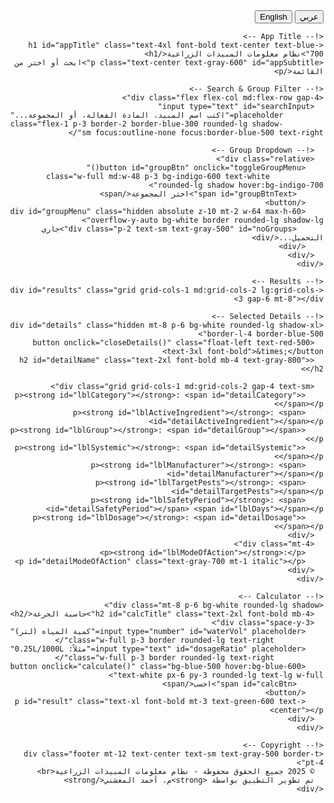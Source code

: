 <html>

<html>
<head>
  <meta charset="utf-8">
  <meta name="viewport" content="width=device-width, initial-scale=1">
  <title>JSFiddle udet25b8</title>

  <style>
    
  </style>

  
</head>
<body>
  <!DOCTYPE html>
<html lang="en" id="html" dir="rtl">
<head>
  <meta charset="UTF-8" />
  <meta name="viewport" content="width=device-width, initial-scale=1.0"/>
  <title>نظام معلومات المبيدات الزراعية</title>
  <!-- Google Fonts -->
  <link href="https://fonts.googleapis.com/css2?family=Tajawal:wght@400;500;700&display=swap" rel="stylesheet">
  <!-- Tailwind CSS -->
  <link href="https://cdn.jsdelivr.net/npm/tailwindcss@2.2.19/dist/tailwind.min.css" rel="stylesheet">
  <style>
    body {
      font-family: 'Tajawal', sans-serif;
    }
    .ltr {
      font-family: system-ui, sans-serif;
    }
    .pest-card {
      transition: all 0.3s ease;
    }
    .pest-card:hover {
      transform: translateY(-4px);
      box-shadow: 0 10px 20px rgba(0,0,0,0.1);
    }
    .category-insecticide { @apply bg-green-100 border-green-300; }
    .category-fungicide { @apply bg-purple-100 border-purple-300; }
    .category-nematicide { @apply bg-red-100 border-red-300; }
    .category-biopesticide { @apply bg-blue-100 border-blue-300; }
  </style>
</head>
<body class="bg-gray-50 text-gray-800">

  <!-- Language Toggle -->
  <div class="flex justify-end mb-4 px-6 mt-4">
    <button onclick="setLang('ar')" class="mx-2 px-4 py-1 bg-blue-500 text-white rounded">عربي</button>
    <button onclick="setLang('en')" class="mx-2 px-4 py-1 bg-green-500 text-white rounded">English</button>
  </div>

  <div class="container mx-auto p-6 space-y-6 max-w-6xl">

    <!-- App Title -->
    <h1 id="appTitle" class="text-4xl font-bold text-center text-blue-700">نظام معلومات المبيدات الزراعية</h1>
    <p class="text-center text-gray-600" id="appSubtitle">ابحث أو اختر من القائمة</p>

    <!-- Search & Group Filter -->
    <div class="flex flex-col md:flex-row gap-4">
      <input type="text" id="searchInput" 
             placeholder="اكتب اسم المبيد، المادة الفعالة، أو المجموعة..." 
             class="flex-1 p-3 border-2 border-blue-300 rounded-lg shadow-sm focus:outline-none focus:border-blue-500 text-right"/>

      <!-- Group Dropdown -->
      <div class="relative">
        <button id="groupBtn" onclick="toggleGroupMenu()" 
                class="w-full md:w-48 p-3 bg-indigo-600 text-white rounded-lg shadow hover:bg-indigo-700">
          <span id="groupBtnText">اختر المجموعة</span>
        </button>
        <div id="groupMenu" class="hidden absolute z-10 mt-2 w-64 max-h-60 overflow-y-auto bg-white border rounded-lg shadow-lg">
          <div class="p-2 text-sm text-gray-500" id="noGroups">جاري التحميل...</div>
        </div>
      </div>
    </div>

    <!-- Results -->
    <div id="results" class="grid grid-cols-1 md:grid-cols-2 lg:grid-cols-3 gap-6 mt-8"></div>

    <!-- Selected Details -->
    <div id="details" class="hidden mt-8 p-6 bg-white rounded-lg shadow-xl border-l-4 border-blue-500">
      <button onclick="closeDetails()" class="float-left text-red-500 text-3xl font-bold">&times;</button>
      <h2 id="detailName" class="text-2xl font-bold mb-4 text-gray-800"></h2>
      
      <div class="grid grid-cols-1 md:grid-cols-2 gap-4 text-sm">
        <p><strong id="lblCategory"></strong>: <span id="detailCategory"></span></p>
        <p><strong id="lblActiveIngredient"></strong>: <span id="detailActiveIngredient"></span></p>
        <p><strong id="lblGroup"></strong>: <span id="detailGroup"></span></p>
        <p><strong id="lblSystemic"></strong>: <span id="detailSystemic"></span></p>
        <p><strong id="lblManufacturer"></strong>: <span id="detailManufacturer"></span></p>
        <p><strong id="lblTargetPests"></strong>: <span id="detailTargetPests"></span></p>
        <p><strong id="lblSafetyPeriod"></strong>: <span id="detailSafetyPeriod"></span> <span id="lblDays"></span></p>
        <p><strong id="lblDosage"></strong>: <span id="detailDosage"></span></p>
      </div>
      <div class="mt-4">
        <p><strong id="lblModeOfAction"></strong>:</p>
        <p id="detailModeOfAction" class="text-gray-700 mt-1 italic"></p>
      </div>
    </div>

    <!-- Calculator -->
    <div class="mt-8 p-6 bg-white rounded-lg shadow">
      <h2 id="calcTitle" class="text-2xl font-bold mb-4">حاسبة الجرعة</h2>
      <div class="space-y-3">
        <input type="number" id="waterVol" placeholder="كمية المياه (لتر)" 
               class="w-full p-3 border rounded-lg text-right"/>
        <input type="text" id="dosageRatio" placeholder="مثلاً: 0.25L/1000L"
               class="w-full p-3 border rounded-lg text-right"/>
        <button onclick="calculate()" class="bg-blue-500 hover:bg-blue-600 text-white px-6 py-3 rounded-lg text-lg w-full">
          <span id="calcBtn">احسب</span>
        </button>
        <p id="result" class="text-xl font-bold mt-3 text-green-600 text-center"></p>
      </div>
    </div>

    <!-- Copyright -->
    <div class="footer mt-12 text-center text-sm text-gray-500 border-t pt-4">
      © 2025 جميع الحقوق محفوظة - نظام معلومات المبيدات الزراعية<br>
      تم تطوير التطبيق بواسطة <strong>م. أحمد المعشني</strong>
    </div>
  </div>

  <script src="app.js"></script>
</body>
</html>

  <script>
    // Full Pesticide Data
const pesticides = [
  {
    name: "Avaunt",
    category: "Insecticide",
    activeIngredient: "Indoxacarb",
    group: "22A",
    systemic: "Non-Systemic",
    modeOfAction: "sodium channels blocker in the insect nervous system and the mode of entry is via the stomach and contact routes",
    manufacturer: "FMC, USA",
    targetPests: "Lepidopteran pests",
    safetyPeriod: 14,
    dosage: "0.25L/1000L",
    cropSafetyPeriods: {}
  },
  {
    name: "Actara",
    category: "Insecticide",
    activeIngredient: "Thiamethoxam",
    group: "4A",
    systemic: "Systemic",
    modeOfAction: "Contact & stomach action and is a Nicotinic acetylcholine receptor (nAChR) channel blocker, Inhibition of the enzyme ascorbate peroxidase",
    manufacturer: "Syngenta, Switzerland",
    targetPests: "Whitefly",
    safetyPeriod: 14,
    dosage: "0.4L-0.5L/1000L",
    cropSafetyPeriods: {}
  },
  {
    name: "Benevia",
    category: "Insecticide",
    activeIngredient: "Cyantraniliprole",
    group: "28",
    systemic: "Systemic",
    modeOfAction: "Impairs the muscle function of the insects affects their feeding, movement & reproduction",
    manufacturer: "FMC, USA",
    targetPests: "Chewing & Sucking pests",
    safetyPeriod: 7,
    dosage: "0.75L/1000L",
    cropSafetyPeriods: {}
  },
  {
    name: "Cal-Ex Avance",
    category: "Insecticide",
    activeIngredient: "Abamectin 1.8%",
    group: "6",
    systemic: "Non-Systemic",
    modeOfAction: "Disrupts the central nervous system of pests",
    manufacturer: "FMC, USA",
    targetPests: "Mites, psylla, thrips",
    safetyPeriod: 14,
    dosage: "0.5L/1000L",
    cropSafetyPeriods: {}
  },
  {
    name: "Coragen",
    category: "Insecticide",
    activeIngredient: "Chlorantraniliprole",
    group: "28",
    systemic: "Systemic",
    modeOfAction: "Chlorantraniliprole binds to a receptor in muscles called the ryanodine receptor and causes cells to leak calcium and paralyzed",
    manufacturer: "FMC, France",
    targetPests: "Larvae of Lepidopteran & Coleopteran",
    safetyPeriod: 7,
    dosage: "0.05L/1000L",
    cropSafetyPeriods: {}
  },
  {
    name: "Decis Expert",
    category: "Insecticide",
    activeIngredient: "Deltamethrin",
    group: "3A",
    systemic: "Non-Systemic",
    modeOfAction: "Preventing the transmission of nervous impulses along fibres, thereby disrupting nervous system, and death",
    manufacturer: "Bayer, Germany",
    targetPests: "Sucking & chewing insects",
    safetyPeriod: 14,
    dosage: "0.15L/1000L",
    cropSafetyPeriods: {}
  },
  {
    name: "Evisect",
    category: "Insecticide",
    activeIngredient: "Thiocyclam Hydrogen Oxalate",
    group: "14",
    systemic: "Systemic",
    modeOfAction: "Blocks the nervous system of the insect",
    manufacturer: "Sumitomo Chemical, Japan",
    targetPests: "Thrips, whiteflies, aphids",
    safetyPeriod: 14,
    dosage: "80g/100L",
    cropSafetyPeriods: {}
  },
  {
    name: "Floramite",
    category: "Insecticide",
    activeIngredient: "Bifenazate",
    group: "20D",
    systemic: "Non-Systemic",
    modeOfAction: "Disrupting the normal functioning of mite nerve cells, paralysis and death",
    manufacturer: "Chemtura, USA",
    targetPests: "Mites",
    safetyPeriod: 14,
    dosage: "0.4L/1000L",
    cropSafetyPeriods: {}
  },
  {
    name: "Green lambada",
    category: "Insecticide",
    activeIngredient: "Lambda-cyhalothrin",
    group: "3A",
    systemic: "Non-Systemic",
    modeOfAction: "Disrupting the gating mechanism of sodium channels that are involved in the generation and conduction of nerve impulses",
    manufacturer: "Syngenta, Switzerland",
    targetPests: "Aphids, whiteflies, thrips",
    safetyPeriod: 14,
    dosage: "0.25L/1000L",
    cropSafetyPeriods: {}
  },
  {
    name: "Karate Zeon",
    category: "Insecticide",
    activeIngredient: "Lambda Cyhalothrin 10%",
    group: "3A",
    systemic: "Non-Systemic",
    modeOfAction: "Disrupting the gating mechanism of sodium channels that are involved in the generation and conduction of nerve impulses",
    manufacturer: "Syngenta, Switzerland, made in Belgium",
    targetPests: "Whiteflies, thrips, Aphids",
    safetyPeriod: 14,
    dosage: "0.250L/1000L",
    cropSafetyPeriods: {}
  },
  {
    name: "Milbeknock",
    category: "Insecticide",
    activeIngredient: "Milbemectin",
    group: "6",
    systemic: "Non-Systemic",
    modeOfAction: "Glutamate-gated chloride channel (GluCl) activators",
    manufacturer: "Mitsui Chemicals, Japan",
    targetPests: "Mites",
    safetyPeriod: 14,
    dosage: "0.5L/1000L",
    cropSafetyPeriods: {}
  },
  {
    name: "Mospilan",
    category: "Insecticide",
    activeIngredient: "Acetamiprid",
    group: "4A",
    systemic: "Systemic",
    modeOfAction: "The primary mechanism of acetamiprid toxicity against insects is due to its action at nicotinic cholinergic receptors. The unique nature of the neonicotinoids as insecticides is that the negatively charged cyano (or nitro) group will specifically interact with a cationic binding region that is unique to insects.",
    manufacturer: "Nippon soda or Summit Agro, Tokyo, Japan",
    targetPests: "Thrips, whiteflies, aphids, mealybug",
    safetyPeriod: 14,
    dosage: "0.4L/1000L",
    cropSafetyPeriods: {}
  },
  {
    name: "Movento",
    category: "Insecticide",
    activeIngredient: "Spirotetramat 10%",
    group: "23",
    systemic: "Systemic",
    modeOfAction: "inhibition of lipid biosynthesis",
    manufacturer: "Bayer, Germany",
    targetPests: "Whitefly, thrips, scale insects, Aphids",
    safetyPeriod: 14,
    dosage: "0.5L/1000L",
    cropSafetyPeriods: {}
  },
  {
    name: "Ortus",
    category: "Insecticide",
    activeIngredient: "Fenpyroximate 5%",
    group: "21A",
    systemic: "Non-Systemic",
    modeOfAction: "Inhibiting mitochondrial complex I electron transport",
    manufacturer: "Nihon Nohyako, Japan",
    targetPests: "Mite",
    safetyPeriod: 7,
    dosage: "0.2L/200L",
    cropSafetyPeriods: {}
  },
  {
    name: "Plesiva Pro",
    category: "Insecticide",
    activeIngredient: "Cyantraniliprole 13.5% / Abamectin 2.85%",
    group: "28/6",
    systemic: "Systemic",
    modeOfAction: "affects the Ryanodine receptors in the insect, leading to paralysis and death, Abamectin is a class of Avermectin that acts in a unique way on the neurotransmitter gamma-aminobutyric acid (GABA), which leads to blocking the transmission of nerve signals",
    manufacturer: "Syngenta, Switzerland",
    targetPests: "Whiteflies, Aphids, Thrips, Caterpillars, Leaf miners.",
    safetyPeriod: 7,
    dosage: "0.115L/200L",
    cropSafetyPeriods: {}
  },
  {
    name: "Radiant",
    category: "Insecticide",
    activeIngredient: "Spinetoram 12%",
    group: "5",
    systemic: "Systemic",
    modeOfAction: "disruption of nicotinic/gamma amino butyric acid (GABA)-gated chloride channels",
    manufacturer: "Dow Agrosciences, France",
    targetPests: "Thrips, Lepidoptera larvae, psyllids",
    safetyPeriod: 7,
    dosage: "0.1L/200L",
    cropSafetyPeriods: {}
  },
  {
    name: "Sivanto prime",
    category: "Insecticide",
    activeIngredient: "Flupyradifurone 20%",
    group: "4D",
    systemic: "Systemic",
    modeOfAction: "act on the central nervous system of target insect pests as an agonist of the nicotinic acetylcholine receptor (nAChR).",
    manufacturer: "Bayer, Germany",
    targetPests: "piercing, sucking insects",
    safetyPeriod: 7,
    dosage: "0.06L/100L",
    cropSafetyPeriods: {}
  },
  {
    name: "Starkle",
    category: "Insecticide",
    activeIngredient: "Dinotefuran 20%",
    group: "4A",
    systemic: "Systemic",
    modeOfAction: "Dinotefuran binds irreversibly to insect nicotinic receptors and mimics the effects of acetylcholine, resulting in continuous nerve stimulation, incoordination, tremors, and death of the insect",
    manufacturer: "Mitsui chemicals, Japan",
    targetPests: "aphids, whiteflies, thrips",
    safetyPeriod: 7,
    dosage: "100g/200L",
    cropSafetyPeriods: {}
  },
  {
    name: "Sumi-Alpha",
    category: "Insecticide",
    activeIngredient: "Esfenvalerate",
    group: "3A",
    systemic: "Contact",
    modeOfAction: "interferes with the insect's nerve cells, leading to paralysis and preventing the insect from performing normal functions",
    manufacturer: "Sumitomo chemical, Japan",
    targetPests: "moths, flies, beetles, and other insects",
    safetyPeriod: 14,
    dosage: "1L/1000L",
    cropSafetyPeriods: {}
  },
  {
    name: "Tracer",
    category: "Insecticide",
    activeIngredient: "Spinosad 48%",
    group: "5",
    systemic: "Systemic",
    modeOfAction: "by a neural mechanism. The spinosyns and spinosoids have a novel mode of action, primarily targeting binding sites on nicotinic acetylcholine receptors (nAChRs) of the insect nervous system",
    manufacturer: "Corteva Agriscience, France",
    targetPests: "Thrips, leafminers, caterpillars",
    safetyPeriod: 3,
    dosage: "0.08L/200L",
    cropSafetyPeriods: {}
  },
  {
    name: "Trebon",
    category: "Insecticide",
    activeIngredient: "Etofenprox 20%",
    group: "3A",
    systemic: "Systemic",
    modeOfAction: "disturbs insect nervous systems",
    manufacturer: "Mitsui Chemicals, Japan",
    targetPests: "Thrips, Plant hopper, stink bug, caterpillar, aphid",
    safetyPeriod: 7,
    dosage: "0.050L/100L",
    cropSafetyPeriods: {}
  },
  {
    name: "Tripsol",
    category: "Insecticide",
    activeIngredient: "22.5 g/l Acrinathrin + 12.6 g/l Abamectin",
    group: "6/3A",
    systemic: "Non-Systemic",
    modeOfAction: "Acrinathrin is active by contact and ingestion, Abamectin stimulate the gamma-aminobutyric acid (GABA) system, a chemical 'transmitter' produced at nerve endings, which inhibits both nerve to nerve and nerve to muscle communication.",
    manufacturer: "FMC, USA",
    targetPests: "Thrips",
    safetyPeriod: 7,
    dosage: "0.5L/1000L",
    cropSafetyPeriods: {}
  },
  {
    name: "Verimark 20%",
    category: "Insecticide",
    activeIngredient: "Cyantraniliprole 20%",
    group: "28",
    systemic: "Systemic",
    modeOfAction: "Cyantraniliprole is the member of bisamides class of insecticides. It is a ryanodine receptor (RyR) modulator which kills insects through unregulated activation of RyR",
    manufacturer: "FMC, USA",
    targetPests: "Lepidopteran pests (e.g., caterpillars, moths) and coleopteran pests (e.g., rootworms, weevils)",
    safetyPeriod: 7,
    dosage: "0.1L/200L",
    cropSafetyPeriods: {}
  },
  {
    name: "Vertimec",
    category: "Insecticide",
    activeIngredient: "Abamectin 1.8%",
    group: "6",
    systemic: "Systemic",
    modeOfAction: "stimulate the gamma-aminobutyric acid (GABA) system, a chemical 'transmitter' produced at nerve endings, which inhibits both nerve to nerve and nerve to muscle communication",
    manufacturer: "Syngenta, Switzerland",
    targetPests: "mites, leafminers",
    safetyPeriod: 14,
    dosage: "0.04L/100L",
    cropSafetyPeriods: {}
  },
  {
    name: "Voliam Flexi",
    category: "Insecticide",
    activeIngredient: "Chlorantraniliprole 100g/l + Thiamethoxam 200g/l",
    group: "28+4A",
    systemic: "Systemic",
    modeOfAction: "Chlorantraniliprole binds to a specific receptor in muscles called the ryanodine receptor. When chlorantraniliprole binds to this receptor, it causes muscle cells to leak calcium. The muscles stop working normally. The insect is paralyzed and dies thiamethoxam has both contact and stomach action and is a Nicotinic acetylcholine receptor (nAChR) channel blocker.",
    manufacturer: "Syngenta, Switzerland",
    targetPests: "Thrips, whitefly, leafminers, caterpillars, aphids",
    safetyPeriod: 14,
    dosage: "0.06L/200L",
    cropSafetyPeriods: {}
  },
  {
    name: "Vydate",
    category: "Insecticide",
    activeIngredient: "Oxamyl 10%",
    group: "1A",
    systemic: "Systemic",
    modeOfAction: "cause toxicity by the irreversible inhibition of acetylcholinesterase (AChE), which results in the synaptic accumulation of acetylcholine (ACh), the ultimate toxicant",
    manufacturer: "DuPont, France",
    targetPests: "insects, mites and nematodes",
    safetyPeriod: 60,
    dosage: "Apply VYDATE at 30g-40g per 100m row",
    cropSafetyPeriods: {}
  },
  {
    name: "Velum prime",
    category: "Nematicide",
    activeIngredient: "Fluopyram 40%",
    group: "7",
    systemic: "Systemic",
    modeOfAction: "Fluopyram represents a new group of fungicide chemistry called pyridinyl ethylbenzimides that are SDHI's within the fungal mitochondrial chain, thus blocking electron transport. Similar fungicide active ingredients include boscalid and carboxin.",
    manufacturer: "Bayer, Germany",
    targetPests: "Root Knot nematodes",
    safetyPeriod: 14,
    dosage: "0.125L/1000L",
    cropSafetyPeriods: {}
  },
  {
    name: "Amistar top",
    category: "Fungicide",
    activeIngredient: "Difenoconazole + Azoxystrobin",
    group: "3+11",
    systemic: "Systemic",
    modeOfAction: "azoxystrobin: preventing the respiration of fungi due to the disruption of electron transport chain, preventing ATP synthesis, difenoconazole: It stops the development of fungi by interfering with the biosynthesis of sterols in cell membranes",
    manufacturer: "Syngenta, Switzerland",
    targetPests: "Septoria Leaf Spot, Powdery mildew, Alternaria solani, Downy mildew",
    safetyPeriod: 14,
    dosage: "0.07L/1000L",
    cropSafetyPeriods: {}
  },
  {
    name: "Armetil",
    category: "Fungicide",
    activeIngredient: "Metalaxyl 8% + Copper Oxychloride 67% (40% copper)",
    group: "E + M1",
    systemic: "Systemic",
    modeOfAction: "suppressing sporangial formation, mycelial growth and the establishment of new infections. Disrupts fungal nucleic acid synthesis - RNA ploymerase 1 + Copper kills spores by combining with sulphahydral groups of certain enzymes",
    manufacturer: "Industrias Químicas del Vallès, Spain",
    targetPests: "Alternaria solani, Downy mildew",
    safetyPeriod: 21,
    dosage: "1000g/1000L",
    cropSafetyPeriods: {}
  },
  {
    name: "Azoshy",
    category: "Fungicide",
    activeIngredient: "Azoxystrobin 25%",
    group: "K",
    systemic: "Systemic",
    modeOfAction: "inhibiting mitochondrial respiration in fungi.",
    manufacturer: "Sc, Spain",
    targetPests: "Powdery mildew, Downy mildew, Anthracnose, Fusarium, Pythium, Alternaria, Phytophthora",
    safetyPeriod: 7,
    dosage: "0.1L/200L",
    cropSafetyPeriods: {}
  },
  {
    name: "Curenox",
    category: "Fungicide",
    activeIngredient: "Cooper Oxychloride 84% (50% copper)",
    group: "M1",
    systemic: "Contact",
    modeOfAction: "It is a broad-spectrum contact fungicide with protective action. Copper because of its strong bonding affinity to amino acids and carboxyl groups, reacts with protein and acts as an enzyme inhibitor in target organisms. Copper kills spores by combining with sulphahydral groups of certain enzymes.",
    manufacturer: "Industrias Químicas del Vallés, Spain",
    targetPests: "late blight, Anthracnose, Downy mildew, Alternaria solani, Bacterial Spot",
    safetyPeriod: 15,
    dosage: "300g/200L",
    cropSafetyPeriods: {}
  },
  {
    name: "Equation Pro",
    category: "Fungicide",
    activeIngredient: "Famoxadone 22.5% + Cymoxanil 30%",
    group: "11 + cyanoacetamide-oxime",
    systemic: "Systemic",
    modeOfAction: "Cymoxanil inhibits synthesis of nucleic acids, amino acids, and other cellular processes in fungi lifecycle, famoxadone is inhibition of the fungal mitochondrial respiratory chain at Complex III, resulting in a decreased production of ATP by the fungal cell",
    manufacturer: "DuPont, France",
    targetPests: "Alternaria, Alternaria solani, Downy mildew, late blight",
    safetyPeriod: 16,
    dosage: "80g/200L",
    cropSafetyPeriods: {}
  },
  {
    name: "Kocide",
    category: "Fungicide",
    activeIngredient: "Copper Hydroxide 53.8% + Metalic Copper 35%",
    group: "Y",
    systemic: "Systemic",
    modeOfAction: "KOCIDE has Multisite activity, Cu+2 ions interfere with biomolecules due to its chelating properties, affect protein structures, function of enzymes, energy transport systems and membranes",
    manufacturer: "Cosaco LLC, USA",
    targetPests: "Alternaria, Anthracnose, Bacterial Blasts, Bacterial Blight and Spots, Blotches, Botrytis (gray mold), Citrus Canker (suppression), Downy Mildew and Powdery Mildew, Leaf Spot, Rots, Rust",
    safetyPeriod: 14,
    dosage: "1000g/1000L",
    cropSafetyPeriods: {}
  },
  {
    name: "Luna Sensation",
    category: "Fungicide",
    activeIngredient: "Fluopyram 25% + Trifloxystrobin 25%",
    group: "FRAC 7 SDHI + FRAC 11 strobilurin/QoI",
    systemic: "Not specified",
    modeOfAction: "Trifloxystrobin works by interfering with respiration in plant pathogenic fungi, Fluopyram inhibits spore germination, germ tube elongation, mycelium growth and sporulation",
    manufacturer: "Bayer, Germany",
    targetPests: "leaf spot and blight",
    safetyPeriod: 14,
    dosage: "0.053L/100L",
    cropSafetyPeriods: {}
  },
  {
    name: "Miravis Duo",
    category: "Fungicide",
    activeIngredient: "Adepidyn 7.5% (Pydiflumetofen) + Difenoconazole 12.5%",
    group: "7 + 3",
    systemic: "Systemic",
    modeOfAction: "blocking the activity of succinate dehydrogenase (SDH), a universal enzyme expressed by all species harboring mitochondria",
    manufacturer: "Syngenta, Switzerland",
    targetPests: "Alternaria leafspot (A. alternata) Anthracnose (Colletotrichum acutatum) Blossom Blight Brown rot (Monilinia spp.) Brown rot/hull rot (Monilinia spp.) Powdery mildew (Podosphaera tridactyla, Sphaerotheca pannosa) Scab (Venturia carpophilia) Shot hole (Wilsonmyces carpophilus)",
    safetyPeriod: 14,
    dosage: "0.150L/200L",
    cropSafetyPeriods: {}
  },
  {
    name: "Ortiva",
    category: "Fungicide",
    activeIngredient: "Azoxystrobin 200 g/L + Difenoconazole 125 g/L",
    group: "11 + 3",
    systemic: "Systemic",
    modeOfAction: "prevent the respiration of fungi due to the disruption of electron transport chain, preventing ATP synthesis, Difenoconazole: stops the development of fungi by interfering with the biosynthesis of sterols in cell membranes",
    manufacturer: "Syngenta, Switzerland",
    targetPests: "botrytis, rust and downy mildew",
    safetyPeriod: 20,
    dosage: "0.7L/1000L",
    cropSafetyPeriods: {}
  },
  {
    name: "Previcur Energy",
    category: "Fungicide",
    activeIngredient: "propamocarb (530.0 g/L) + fosetyl (310.0 g/L)",
    group: "P07 + 28",
    systemic: "Systemic",
    modeOfAction: "Propamocarb has fungicidal activity only against oomycetes, fosetyl: inhibiting germination of spores and by blocking development of mycelium",
    manufacturer: "Bayer, Germany",
    targetPests: "Phytophthora spp. + Oomycete soil fungi, Pseudopeeonospora, Bremia, Peronospora, Pythium spp",
    safetyPeriod: 21,
    dosage: "0.5L/1000L",
    cropSafetyPeriods: {}
  },
  {
    name: "Ridomail gold",
    category: "Fungicide",
    activeIngredient: "45.3% mefenoxam",
    group: "4 + M",
    systemic: "Systemic",
    modeOfAction: "Mefenoxam is a systemic fungicide with protective and curative properties. It is absorbed through the leaves, stems, and roots. It suppresses essential components of the disease so that the infection doesn't grow or spread.",
    manufacturer: "Syngenta, Switzerland",
    targetPests: "Pythium spp., Phytophthora spp., Peronospora parasitica",
    safetyPeriod: 21,
    dosage: "Xkg/1000L",
    cropSafetyPeriods: {}
  },
  {
    name: "Score",
    category: "Fungicide",
    activeIngredient: "Difenoconazol 25%",
    group: "3",
    systemic: "Systemic",
    modeOfAction: "It stops the development of fungi by interfering with the biosynthesis of sterols in cell membranes",
    manufacturer: "Syngenta, Switzerland",
    targetPests: "Alternaria solani, Powdery mildew, leaf spots, Rust",
    safetyPeriod: 21,
    dosage: "0.05L/200L",
    cropSafetyPeriods: {}
  },
  {
    name: "Top guard",
    category: "Fungicide",
    activeIngredient: "Flutriafol 11.8%",
    group: "3",
    systemic: "Systemic",
    modeOfAction: "inhibits the specific enzyme, C14-demethylase, a fungal cyctochrome P450, which plays a role in sterol production. Sterols are needed for fungal membrane structure and function and are essential for the development of functional cell walls.",
    manufacturer: "FMC, USA",
    targetPests: "Southern Corn Leaf Blight (Cochlibolus heterostrophus) Northern Corn Leaf Blight (Setosphaeria turcica) Rust, Common (Puccinia sorghi) Anthracnose Leaf Blight (Colletotrichum graminicola) Northern Corn Leaf Spot (Cochliobolus carbonum)",
    safetyPeriod: 21,
    dosage: "0.2k/1000L",
    cropSafetyPeriods: {}
  },
  {
    name: "Uniform",
    category: "Fungicide",
    activeIngredient: "Azoxystrobin 32.2% + Metalaxyl-M (Mefenoxam) 12.4%",
    group: "11 + 4",
    systemic: "Systemic",
    modeOfAction: "azoxystrobin is to prevent the respiration of fungi due to the disruption of electron transport chain, preventing ATP synthesis, Mefenoxam is a systemic fungicide with protective and curative properties. It is absorbed through the leaves, stems, and roots. It suppresses essential components of the disease so that the infection doesn't grow or spread.",
    manufacturer: "Syngenta, Switzerland",
    targetPests: "Root rout, Damping off, Phytophthora, Pythium, Rhizoctonia, Sclerotinia",
    safetyPeriod: 28,
    dosage: "0.2L/200L",
    cropSafetyPeriods: {}
  },
  {
    name: "Nimbecidine",
    category: "Insecticide",
    activeIngredient: "Azadiracthin 0.03%",
    group: "limonoid group",
    systemic: "Systemic",
    modeOfAction: "acting as an Anti-feedant, Repellent, Ovi-position Deterrent, Anti-feedant, Insect Growth Regulator and Sterilant.",
    manufacturer: "T.Stanes and Company Limited, India",
    targetPests: "whiteflies, aphids, thrips, caterpillars, leafhoppers",
    safetyPeriod: 5,
    dosage: "0.003L/1L",
    cropSafetyPeriods: {}
  },
  {
    name: "Dome Soap",
    category: "Insecticide",
    activeIngredient: "potassium salt of fatty acids 5%",
    group: "biopesticide",
    systemic: "Contact",
    modeOfAction: "The lipophilic carbon chains of the fatty acids penetrate and disrupt the lipoprotein matrix of the insects cellular membranes",
    manufacturer: "Dome, Salalah, Oman",
    targetPests: "aphids, mealybugs, soft scales, armored scales, and lace bugs",
    safetyPeriod: 0,
    dosage: "0.003L/1L",
    cropSafetyPeriods: {}
  },
  {
    name: "Belthirul",
    category: "Insecticide",
    activeIngredient: "Bacillus thuringiensis (var. Kurstaki strain PB-54) 32%",
    group: "biopesticide",
    systemic: "Systemic",
    modeOfAction: "Stomach poison. Microbial disruptor of insect midgut membranes",
    manufacturer: "Probelte, S.A.U., Spain",
    targetPests: "Leaf miner, Diamondback moth, Tuta absoluta, Caterpillars",
    safetyPeriod: 0,
    dosage: "200g/200L",
    cropSafetyPeriods: {}
  },
  {
    name: "XenTari",
    category: "Insecticide",
    activeIngredient: "Bacillus thuringiensis var. aizawai",
    group: "Biopesticide",
    systemic: "Systemic",
    modeOfAction: "Stomach poison. Microbial disruptor of insect midgut membranes",
    manufacturer: "valent biosciences, Japan",
    targetPests: "caterpillar pests",
    safetyPeriod: 0,
    dosage: "3000g/1000L",
    cropSafetyPeriods: {}
  }
];

let selectedPesticide = null;

// Translation Dictionary
const lang = {
  ar: {
    appTitle: "نظام معلومات المبيدات الزراعية",
    appSubtitle: "ابحث عن المبيدات حسب الاسم، المادة الفعالة، أو المجموعة",
    searchPlaceholder: "اكتب اسم المبيد، المادة الفعالة، أو المجموعة...",
    category: "التصنيف",
    activeIngredient: "المادة الفعالة",
    group: "المجموعة",
    systemic: "تربتي",
    modeOfAction: "ميكانيكية العمل",
    manufacturer: "الشركة المصنعة",
    targetPests: "الآفات المستهدفة",
    safetyPeriod: "فترة الأمان",
    dosage: "الجرعة",
    calculatorTitle: "حاسبة الجرعة",
    waterPlaceholder: "كمية المياه (لتر)",
    dosagePlaceholder: "مثلاً: 0.25L/1000L",
    calculateBtn: "احسب",
    days: "يوم",
    resultText: "الجرعة المطلوبة: ",
    noResults: "لا توجد نتائج مطابقة",
    selectGroup: "اختر المجموعة",
    allGroups: "جميع المجموعات"
  },
  en: {
    appTitle: "Agricultural Pesticides Information System",
    appSubtitle: "Search by name, active ingredient, or group",
    searchPlaceholder: "Type name, active ingredient, or group...",
    category: "Category",
    activeIngredient: "Active Ingredient",
    group: "Group",
    systemic: "Systemic",
    modeOfAction: "Mode of Action",
    manufacturer: "Manufacturer",
    targetPests: "Target Pests",
    safetyPeriod: "Safety Period",
    dosage: "Dosage",
    calculatorTitle: "Dosage Calculator",
    waterPlaceholder: "Water Volume (L)",
    dosagePlaceholder: "e.g., 0.25L/1000L",
    calculateBtn: "Calculate",
    days: "days",
    resultText: "Required: ",
    noResults: "No matching results",
    selectGroup: "Select Group",
    allGroups: "All Groups"
  }
};

// Set Language
function setLang(l) {
  document.documentElement.setAttribute("lang", l);
  document.getElementById("html").dir = l === 'ar' ? 'rtl' : 'ltr';
  document.getElementById("html").classList.toggle("ltr", l !== 'ar');

  const t = lang[l];
  document.getElementById("appTitle").innerText = t.appTitle;
  document.getElementById("appSubtitle").innerText = t.appSubtitle;
  document.getElementById("searchInput").placeholder = t.searchPlaceholder;
  document.getElementById("lblCategory").innerText = t.category;
  document.getElementById("lblActiveIngredient").innerText = t.activeIngredient;
  document.getElementById("lblGroup").innerText = t.group;
  document.getElementById("lblSystemic").innerText = t.systemic;
  document.getElementById("lblModeOfAction").innerText = t.modeOfAction;
  document.getElementById("lblManufacturer").innerText = t.manufacturer;
  document.getElementById("lblTargetPests").innerText = t.targetPests;
  document.getElementById("lblSafetyPeriod").innerText = t.safetyPeriod;
  document.getElementById("lblDosage").innerText = t.dosage;
  document.getElementById("lblDays").innerText = t.days;
  document.getElementById("calcTitle").innerText = t.calculatorTitle;
  document.getElementById("waterVol").placeholder = t.waterPlaceholder;
  document.getElementById("dosageRatio").placeholder = t.dosagePlaceholder;
  document.getElementById("calcBtn").innerText = t.calculateBtn;
  document.getElementById("groupBtnText").innerText = t.selectGroup;
}

// Set default language
setLang('ar');

// Build Group List
function buildGroupList() {
  const groups = [...new Set(pesticides.map(p => p.group))].sort();
  const menu = document.getElementById('groupMenu');
  menu.innerHTML = '';

  // Add "All Groups"
  const allItem = document.createElement('div');
  allItem.className = 'p-2 hover:bg-gray-100 cursor-pointer border-b text-sm';
  allItem.innerText = lang[document.documentElement.lang]?.allGroups || "All Groups";
  allItem.onclick = () => {
    displayResults(pesticides);
    closeGroupMenu();
  };
  menu.appendChild(allItem);

  groups.forEach(group => {
    const item = document.createElement('div');
    item.className = 'p-2 hover:bg-gray-100 cursor-pointer border-b text-sm';
    item.innerText = group;
    item.onclick = () => {
      const filtered = pesticides.filter(p => p.group === group);
      displayResults(filtered);
      closeGroupMenu();
    };
    menu.appendChild(item);
  });
}

// Toggle Group Menu
function toggleGroupMenu() {
  const menu = document.getElementById('groupMenu');
  if (menu.classList.contains('hidden')) {
    buildGroupList();
    menu.classList.remove('hidden');
  } else {
    menu.classList.add('hidden');
  }
}

// Close Group Menu
function closeGroupMenu() {
  document.getElementById('groupMenu').classList.add('hidden');
}

// Close on click outside
document.addEventListener('click', (e) => {
  const groupBtn = document.getElementById('groupBtn');
  const groupMenu = document.getElementById('groupMenu');
  if (!groupBtn.contains(e.target) && !groupMenu.contains(e.target)) {
    groupMenu.classList.add('hidden');
  }
});

// Search Functionality
document.getElementById('searchInput').addEventListener('input', filterPesticides);

function filterPesticides(e) {
  const term = e.target.value.trim().toLowerCase();
  if (!term) return displayResults([]);

  const filtered = pesticides.filter(p =>
    p.name.toLowerCase().includes(term) ||
    p.activeIngredient.toLowerCase().includes(term) ||
    p.group.toLowerCase().includes(term)
  );

  displayResults(filtered);
}

function displayResults(list) {
  const container = document.getElementById('results');
  container.innerHTML = '';

  if (list.length === 0) {
    container.innerHTML = `<p class="col-span-full text-center text-gray-500">${lang[document.documentElement.lang]?.noResults}</p>`;
    return;
  }

  list.forEach(p => {
    const div = document.createElement('div');
    div.className = `pest-card border rounded-lg p-4 shadow-sm hover:shadow-md transition-all ${getCategoryClass(p.category)}`;
    div.innerHTML = `
      <h3 class="font-bold text-lg">${p.name}</h3>
      <p class="text-sm mt-1"><strong>${p.category}</strong></p>
      <p class="text-xs mt-1">${p.activeIngredient}</p>
      <p class="text-xs mt-1 text-gray-600">المجموعة: ${p.group}</p>
    `;
    div.onclick = () => showDetails(p);
    container.appendChild(div);
  });
}

function getCategoryClass(category) {
  if (category.includes("Insecticide")) return "category-insecticide";
  if (category.includes("Fungicide")) return "category-fungicide";
  if (category.includes("Nematicide")) return "category-nematicide";
  return "category-biopesticide";
}

// Show Details
function showDetails(p) {
  selectedPesticide = p;
  document.getElementById('detailName').textContent = p.name;
  document.getElementById('detailCategory').textContent = p.category;
  document.getElementById('detailActiveIngredient').textContent = p.activeIngredient;
  document.getElementById('detailGroup').textContent = p.group;
  document.getElementById('detailSystemic').textContent = p.systemic;
  document.getElementById('detailModeOfAction').textContent = p.modeOfAction;
  document.getElementById('detailManufacturer').textContent = p.manufacturer;
  document.getElementById('detailTargetPests').textContent = p.targetPests;
  document.getElementById('detailSafetyPeriod').textContent = p.safetyPeriod;
  document.getElementById('detailDosage').textContent = p.dosage;
  document.getElementById('details').classList.remove('hidden');
  document.getElementById('dosageRatio').value = p.dosage;
}

function closeDetails() {
  document.getElementById('details').classList.add('hidden');
}

// Dosage Calculator
function calculate() {
  const waterVolInput = document.getElementById('waterVol').value.trim();
  const dosageRatioInput = document.getElementById('dosageRatio').value.trim();

  if (!waterVolInput) {
    alert(lang[document.documentElement.lang]?.waterRequired || "Please enter water volume.");
    return;
  }

  let dosageStr;
  if (selectedPesticide && selectedPesticide.dosage) {
    dosageStr = selectedPesticide.dosage;
  } else if (dosageRatioInput) {
    dosageStr = dosageRatioInput;
  } else {
    alert(lang[document.documentElement.lang]?.enterDosage || "Please provide a dosage ratio.");
    return;
  }

  try {
    let [amtStr, waterStr] = dosageStr.split('/');
    const amtValue = parseFloat(amtStr);
    const waterValue = parseFloat(waterStr.replace(/[^\d.-]/g, ''));

    const result = (amtValue / waterValue) * waterVolInput;

    let displayResult, unit;
    if (result < 5 && result > 0) {
      displayResult = (result * 1000).toFixed(1);
      unit = 'mL';
    } else {
      displayResult = result.toFixed(2);
      unit = amtStr.includes('g') ? 'g' : 'L';
    }

    const t = lang[document.documentElement.lang];
    document.getElementById('result').innerText = `${t.resultText}${displayResult} ${unit}`;
  } catch (e) {
    alert(lang[document.documentElement.lang]?.invalidDosage || "Invalid dosage format.");
  }
}
  </script>
</body>
</html>
